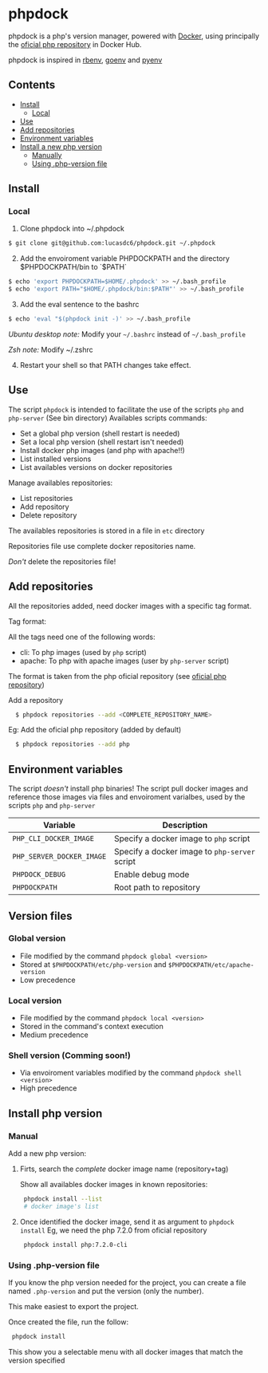 # phpdock

phpdock is a php's version manager, powered with
[Docker](https://github.com/docker), using principally the
[oficial php repository](https://hub.docker.com/\_/php/) in Docker Hub.

phpdock is inspired in [rbenv](https://github.com/rbenv/rbenv),
[goenv](https://github.com/syndbg/goenv) and [pyenv](https://github.com/pyenv/pyenv)

## Contents

* [Install](#install)
  * [Local](#local)
* [Use](#use)
* [Add repositories](#add-repositories)
* [Environment variables](#environment-variables)
* [Install a new php version](#install-php-version)
  * [Manually](#manually)
  * [Using .php-version file](#using-php-version-file)

## Install

### Local

1. Clone phpdock into ~/.phpdock
```bash
$ git clone git@github.com:lucasdc6/phpdock.git ~/.phpdock
```

2. Add the envoiroment variable PHPDOCKPATH and the directory $PHPDOCKPATH/bin to `$PATH`
```bash
$ echo 'export PHPDOCKPATH=$HOME/.phpdock' >> ~/.bash_profile
$ echo 'export PATH="$HOME/.phpdock/bin:$PATH"' >> ~/.bash_profile
```

3. Add the eval sentence to the bashrc
```bash
$ echo 'eval "$(phpdock init -)' >> ~/.bash_profile
```
*Ubuntu desktop note:* Modify your `~/.bashrc` instead of `~/.bash_profile`

*Zsh note:* Modify ~/.zshrc

4. Restart your shell so that PATH changes take effect.


## Use

The script `phpdock` is intended to facilitate the use of the scripts
`php` and `php-server` (See bin directory)
Availables scripts commands:
  * Set a global php version (shell restart is needed)
  * Set a local php version (shell restart isn't needed)
  * Install docker php images (and php with apache!!)
  * List installed versions
  * List availables versions on docker repositories

Manage availables repositories:
  * List repositories
  * Add repository
  * Delete repository

The availables repositories is stored in a file in `etc` directory

Repositories file use complete docker repositories name.

*Don't* delete the repositories file!

## Add repositories

All the repositories added, need docker images with a specific tag format.

Tag format:

All the tags need one of the following words:

* cli: To php images (used by `php` script)
* apache: To php with apache images (user by `php-server` script)

The format is taken from the php oficial repository
(see [oficial php repository](https://hub.docker.com/\_/php/))

Add a repository
```bash
  $ phpdock repositories --add <COMPLETE_REPOSITORY_NAME>
```

Eg:
Add the oficial php repository (added by default)

```bash
  $ phpdock repositories --add php
```

## Environment variables

The script *doesn't* install php binaries!
The script pull docker images and reference those images via files and 
envoiroment varialbes, used by the scripts `php` and `php-server`

Variable | Description
---------|------------
`PHP_CLI_DOCKER_IMAGE` | Specify a docker image to `php` script
`PHP_SERVER_DOCKER_IMAGE` | Specify a docker image to `php-server` script
`PHPDOCK_DEBUG` | Enable debug mode
`PHPDOCKPATH` | Root path to repository

## Version files

### Global version

- File modified by the command `phpdock global <version>`
- Stored at `$PHPDOCKPATH/etc/php-version` and `$PHPDOCKPATH/etc/apache-version`
- Low precedence

### Local version
- File modified by the command `phpdock local <version>`
- Stored in the command's context execution
- Medium precedence

### Shell version (Comming soon!)
- Via envoiroment variables modified by the command `phpdock shell <version>`
- High precedence

## Install php version

### Manual

Add a new php version:

1. Firts, search the *complete* docker image name (repository+tag)

   Show all availables docker images in known repositories:

   ```bash
    phpdock install --list
    # docker image's list
    ```
2. Once identified the docker image, send it as argument to `phpdock install`
   Eg, we need the php 7.2.0 from oficial repository

   ```bash
    phpdock install php:7.2.0-cli
   ```

### Using .php-version file

If you know the php version needed for the project, you can create a file named
`.php-version` and put the version (only the number).

This make easiest to export the project.

Once created the file, run the follow:
   ```bash
    phpdock install
   ```
This show you a selectable menu with all docker images that match the version
specified
